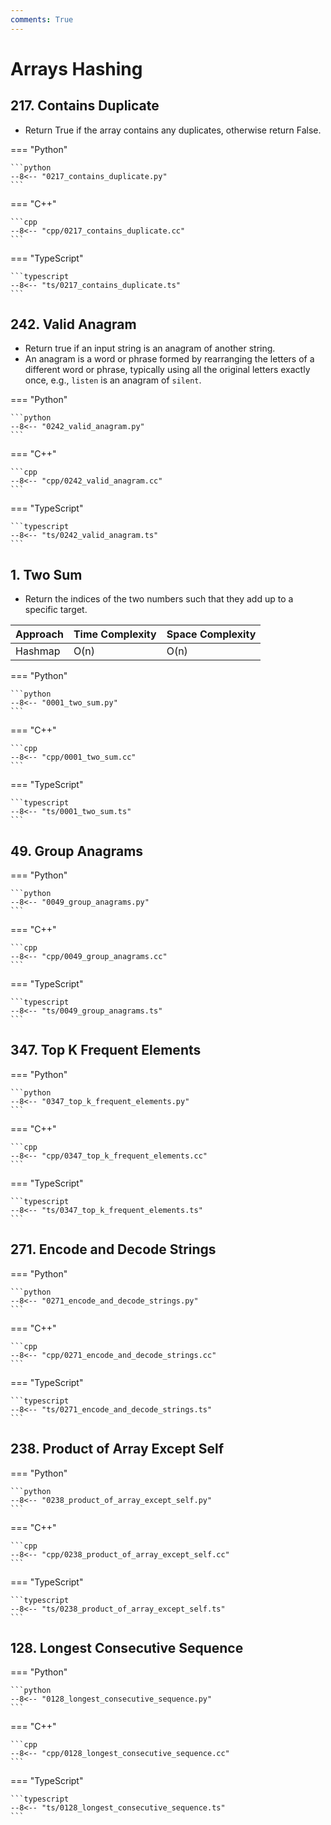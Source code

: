 ```yaml
---
comments: True
---
```


# Arrays Hashing

## 217. Contains Duplicate

-   Return True if the array contains any duplicates, otherwise return False.

=== "Python"

    ```python
    --8<-- "0217_contains_duplicate.py"
    ```

=== "C++"

    ```cpp
    --8<-- "cpp/0217_contains_duplicate.cc"
    ```

=== "TypeScript"

    ```typescript
    --8<-- "ts/0217_contains_duplicate.ts"
    ```

## 242. Valid Anagram
-   Return true if an input string is an anagram of another string.
-   An anagram is a word or phrase formed by rearranging the letters of a different word or phrase, typically using all the original letters exactly once, e.g., `listen` is an anagram of `silent`.

=== "Python"

    ```python
    --8<-- "0242_valid_anagram.py"
    ```

=== "C++"

    ```cpp
    --8<-- "cpp/0242_valid_anagram.cc"
    ```

=== "TypeScript"

    ```typescript
    --8<-- "ts/0242_valid_anagram.ts"
    ```

## 1. Two Sum

-   Return the indices of the two numbers such that they add up to a specific target.

| Approach | Time Complexity | Space Complexity |
| -------- | --------------- | ---------------- |
| Hashmap  | O(n)            | O(n)             |

=== "Python"

    ```python
    --8<-- "0001_two_sum.py"
    ```

=== "C++"

    ```cpp
    --8<-- "cpp/0001_two_sum.cc"
    ```

=== "TypeScript"

    ```typescript
    --8<-- "ts/0001_two_sum.ts"
    ```

## 49. Group Anagrams

=== "Python"

    ```python
    --8<-- "0049_group_anagrams.py"
    ```

=== "C++"

    ```cpp
    --8<-- "cpp/0049_group_anagrams.cc"
    ```

=== "TypeScript"

    ```typescript
    --8<-- "ts/0049_group_anagrams.ts"
    ```

## 347. Top K Frequent Elements

=== "Python"

    ```python
    --8<-- "0347_top_k_frequent_elements.py"
    ```

=== "C++"

    ```cpp
    --8<-- "cpp/0347_top_k_frequent_elements.cc"
    ```

=== "TypeScript"

    ```typescript
    --8<-- "ts/0347_top_k_frequent_elements.ts"
    ```

## 271. Encode and Decode Strings

=== "Python"

    ```python
    --8<-- "0271_encode_and_decode_strings.py"
    ```

=== "C++"

    ```cpp
    --8<-- "cpp/0271_encode_and_decode_strings.cc"
    ```

=== "TypeScript"

    ```typescript
    --8<-- "ts/0271_encode_and_decode_strings.ts"
    ```

## 238. Product of Array Except Self

=== "Python"

    ```python
    --8<-- "0238_product_of_array_except_self.py"
    ```

=== "C++"

    ```cpp
    --8<-- "cpp/0238_product_of_array_except_self.cc"
    ```

=== "TypeScript"

    ```typescript
    --8<-- "ts/0238_product_of_array_except_self.ts"
    ```

## 128. Longest Consecutive Sequence

=== "Python"

    ```python
    --8<-- "0128_longest_consecutive_sequence.py"
    ```

=== "C++"

    ```cpp
    --8<-- "cpp/0128_longest_consecutive_sequence.cc"
    ```

=== "TypeScript"

    ```typescript
    --8<-- "ts/0128_longest_consecutive_sequence.ts"
    ```
